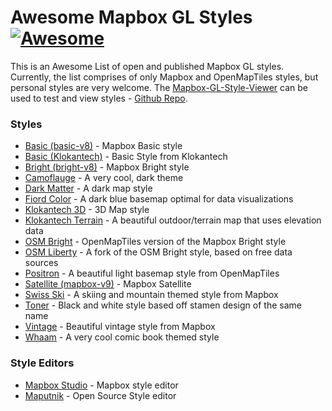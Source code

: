 # Awesome Mapbox GL Styles [![Awesome](https://cdn.rawgit.com/sindresorhus/awesome/d7305f38d29fed78fa85652e3a63e154dd8e8829/media/badge.svg)](https://github.com/sindresorhus/awesome)

This is an Awesome List of open and published Mapbox GL styles.  Currently, the list comprises of only Mapbox and OpenMapTiles styles, but personal styles are very welcome.  The [Mapbox-GL-Style-Viewer](http://natsmaps.com/mapbox-gl-style-viewer/dist/dev/index.html) can be used to test and view styles - [Github Repo](https://github.com/NatEvatt/mapbox-gl-style-viewer).


### Styles

- [Basic (basic-v8)](https://github.com/mapbox/mapbox-gl-styles) - Mapbox Basic style
- [Basic (Klokantech)](https://github.com/openmaptiles/klokantech-basic-gl-style) - Basic Style from Klokantech
- [Bright (bright-v8)](https://github.com/mapbox/mapbox-gl-styles/blob/master/styles/bright-v8.json) - Mapbox Bright style
- [Camoflauge](https://github.com/jingsam/mapbox-gl-styles/blob/master/Camouflage.json) - A very cool, dark theme
- [Dark Matter](https://github.com/openmaptiles/dark-matter-gl-style) - A dark map style
- [Fiord Color](https://github.com/openmaptiles/fiord-color-gl-style) - A dark blue basemap optimal for data visualizations
- [Klokantech 3D](https://github.com/openmaptiles/klokantech-3d-gl-style) - 3D Map style
- [Klokantech Terrain](https://github.com/openmaptiles/klokantech-terrain-gl-style) - A beautiful outdoor/terrain map that uses elevation data
- [OSM Bright](https://github.com/openmaptiles/osm-bright-gl-style) - OpenMapTiles version of the Mapbox Bright style
- [OSM Liberty](https://github.com/lukasmartinelli/osm-liberty) - A fork of the OSM Bright style, based on free data sources
- [Positron](https://github.com/openmaptiles/positron-gl-style) - A beautiful light basemap style from OpenMapTiles
- [Satellite (mapbox-v9)](https://github.com/mapbox/mapbox-gl-styles) - Mapbox Satellite
- [Swiss Ski](https://github.com/mapbox/mapbox-gl-swiss-ski-style) - A skiing and mountain themed style from Mapbox
- [Toner](https://github.com/openmaptiles/toner-gl-style) - Black and white style based off stamen design of the same name 
- [Vintage](https://github.com/mapbox/mapbox-gl-vintage-style) - Beautiful vintage style from Mapbox 
- [Whaam](https://github.com/mapbox/mapbox-gl-whaam-style) - A very cool comic book themed style

### Style Editors
- [Mapbox Studio](https://www.mapbox.com/mapbox-studio/) - Mapbox style editor
- [Maputnik](http://maputnik.com/) - Open Source Style editor
